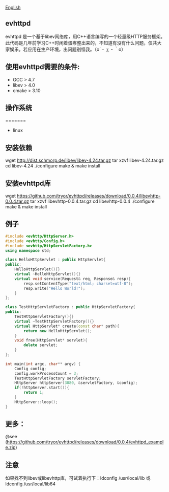 [English](README_en.md)

## evhttpd
evhttpd 是一个基于libev网络库，用C++语言编写的一个轻量级HTTP服务框架。此代码是几年前学习C++时闲着蛋疼整出来的，不知道有没有什么问题，仅共大家娱乐。若应用在生产环境，出问题别怪我。（o´・ェ・｀o）

## 使用evhttpd需要的条件:
* GCC > 4.7
* libev > 4.0 
* cmake > 3.10


## 操作系统
=======
* linux


## 安装依赖
 wget http://dist.schmorp.de/libev/libev-4.24.tar.gz
 tar xzvf libev-4.24.tar.gz 
 cd libev-4.24
 ./configure
 make & make install
 
## 安装evhttpd库
 wget https://github.com/tryor/evhttpd/releases/download/0.0.4/libevhttp-0.0.4.tar.gz
 tar xzvf libevhttp-0.0.4.tar.gz
 cd libevhttp-0.0.4
 ./configure
 make & make install
 

 
## 例子
```C++
#include <evhttp/HttpServer.h>
#include <evhttp/Config.h>
#include <evhttp/HttpServletFactory.h>
using namespace std;

class HelloHttpServlet : public HttpServlet{
public:
    HelloHttpServlet(){}
    virtual ~HelloHttpServlet(){}
    virtual void service(Request& req, Response& resp){
        resp.setContentType("text/html; charset=utf-8");
        resp.write("Hello World!");
    }
};

class TestHttpServletFactory : public HttpServletFactory{
public:
    TestHttpServletFactory(){}
    virtual ~TestHttpServletFactory(){}
    virtual HttpServlet* create(const char* path){
        return new HelloHttpServlet();
    }
    void free(HttpServlet* servlet){
        delete servlet;
    }
};

int main(int argc, char** argv) {
    Config config;
    config.workProcessCount = 3;
    TestHttpServletFactory servletFactory;
    HttpServer httpServer(3080, &servletFactory, &config);
    if(!httpServer.start()){
        return 1;
    }
    HttpServer::loop();
}
```

## 更多：
@see (https://github.com/tryor/evhttpd/releases/download/0.0.4/evhttpd_example.zip)

## 注意
如果找不到libev或libevhttp库，可试着执行下：ldconfig /usr/local/lib 或 ldconfig /usr/local/lib64


